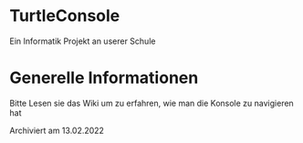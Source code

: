 # TurtleConsole
Ein Informatik Projekt an userer Schule

# Generelle Informationen
Bitte Lesen sie das Wiki um zu erfahren, wie man die Konsole zu navigieren hat

Archiviert am 13.02.2022
